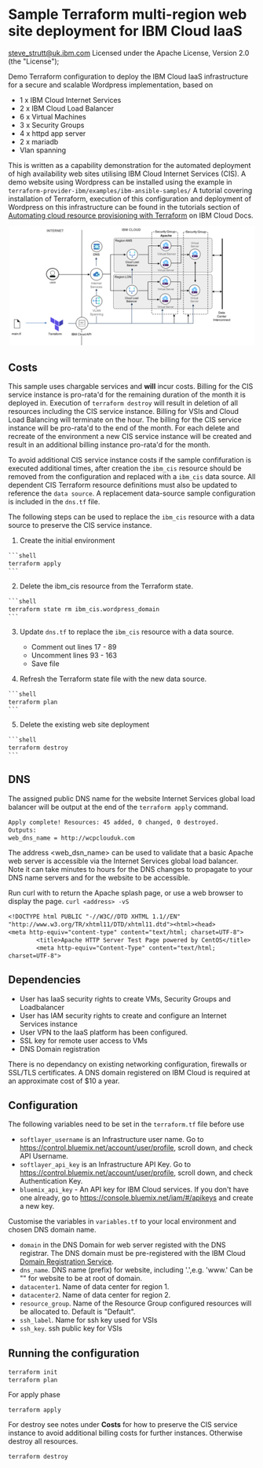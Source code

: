 # Sample Terraform multi-region web site deployment for IBM Cloud IaaS

steve_strutt@uk.ibm.com
Licensed under the Apache License, Version 2.0 (the "License");

Demo Terraform configuration to deploy the IBM Cloud IaaS infrastructure for a secure and scalable Wordpress implementation, based on 
 - 1 x IBM Cloud Internet Services 
 - 2 x IBM Cloud Load Balancer
 - 6 x Virtual Machines
 - 3 x Security Groups
 - 4 x httpd app server
 - 2 x mariadb
 - Vlan spanning 

This is written as a capability demonstration for the automated deployment of high availability web sites utilising IBM Cloud Internet Services (CIS). A demo website using Wordpress can be installed using the example in `terraform-provider-ibm/examples/ibm-ansible-samples/` A tutorial covering installation of Terraform, execution of this configuration and deployment of Wordpress on this infrastructure can be found in the tutorials section of [Automating cloud resource provisioning with Terraform](https://cloud.ibm.com/docs/terraform/index.html#index) on IBM Cloud Docs.  


<p style="text-align: center;">
  <img src="images/multi-region-website.png" alt="multi region website" width="500"/>
</p>

## Costs

This sample uses chargable services and **will** incur costs. Billing for the CIS service instance is pro-rata'd for the remaining duration of the month it is deployed in. Execution of `terraform destroy` will result in deletion of all resources including the CIS service instance. Billing for VSIs and Cloud Load Balancing will terminate on the hour. The billing for the CIS service instance will be pro-rata'd to the end of the month. For each delete and recreate of the environment a new CIS service instance will be created and result in an additional billing instance pro-rata'd for the month. 

To avoid additional CIS service instance costs if the sample confifuration is executed additional times, after creation the `ibm_cis` resource should be removed from the configuration and replaced with a `ibm_cis` data source. All dependent CIS Terraform resource definitions must also be updated to reference the `data source`. A replacement data-source sample configuration is included in the `dns.tf` file. 

The following steps can be used to replace the `ibm_cis` resource with a data source to preserve the CIS service instance.


  1. Create the initial environment

    ```shell
    terraform apply
    ```

  2. Delete the ibm_cis resource from the Terraform state.

    ```shell
    terraform state rm ibm_cis.wordpress_domain
    ```

  3. Update `dns.tf` to replace the `ibm_cis` resource with a data source. 
     - Comment out lines 17 - 89
     - Uncomment lines 93 - 163
     - Save file

  4. Refresh the Terraform state file with the new data source.

    ```shell
    terraform plan
    ```
  5. Delete the existing web site deployment

    ```shell
    terraform destroy
    ```

## DNS 

The assigned public DNS name for the website Internet Services global load balancer will be output at the end of the `terraform apply` command. 

```
Apply complete! Resources: 45 added, 0 changed, 0 destroyed.
Outputs:
web_dns_name = http://wcpclouduk.com
```


The address <web_dsn_name> can be used to validate that a basic Apache web server is accessible via the Internet Services global load balancer. Note it can take minutes to hours for the DNS changes to propagate to your DNS name servers and for the website to be accessible. 

Run curl with <adddress> to return the Apache splash page, or use a web browser to display the page. 
`curl <address> -vS` 

```
<!DOCTYPE html PUBLIC "-//W3C//DTD XHTML 1.1//EN" "http://www.w3.org/TR/xhtml11/DTD/xhtml11.dtd"><html><head>
<meta http-equiv="content-type" content="text/html; charset=UTF-8">
        <title>Apache HTTP Server Test Page powered by CentOS</title>
        <meta http-equiv="Content-Type" content="text/html; charset=UTF-8">

```


## Dependencies

- User has IaaS security rights to create VMs, Security Groups and Loadbalancer
- User has IAM security rights to create and configure an Internet Services instance
- User VPN to the IaaS platform has been configured.
- SSL key for remote user access to VMs
- DNS Domain registration

There is no dependancy on existing networking configuration, firewalls or SSL/TLS certificates. A DNS domain registered on IBM Cloud is required at an approximate cost of $10 a year.  


## Configuration 

The following variables need to be set in the `terraform.tf` file before use

* `softlayer_username` is an Infrastructure user name. Go to https://control.bluemix.net/account/user/profile, scroll down, and check API Username.
* `softlayer_api_key` is an Infrastructure API Key. Go to https://control.bluemix.net/account/user/profile, scroll down, and check Authentication Key.
* `bluemix_api_key` - An API key for IBM Cloud services. If you don't have one already, go to https://console.bluemix.net/iam/#/apikeys and create a new key.


Customise the variables in `variables.tf` to your local environment and chosen DNS domain name. 

* `domain` in the DNS Domain for web server registed with the DNS registrar. The DNS domain must be pre-registered with the IBM Cloud [Domain Registration Service](https://cloud.ibm.com/classic/services/domains). 
* `dns_name`. DNS name (prefix) for website, including '.',e.g. 'www.' Can be "" for website to be at root of domain. 
* `datacenter1`. Name of data center for region 1. 
* `datacenter2`. Name of data center for region 2. 
* `resource_group`. Name of the Resource Group configured resources will be allocated to. Default is "Default". 
* `ssh_label`. Name for ssh key used for VSIs
* `ssh_key`. ssh public key for VSIs
  

## Running the configuration 

```shell
terraform init
terraform plan
```

For apply phase

```shell
terraform apply
```

For destroy see notes under **Costs** for how to preserve the CIS service instance to avoid additional billing costs for further instances. Otherwise destroy all resources. 

```shell
terraform destroy
```  
